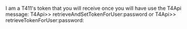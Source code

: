 I am a T411's token that you will receive once you will have use the T4Api message: 
T4Api>> retrieveAndSetTokenForUser:password
or
T4Api>> retrieveTokenForUser:password: 